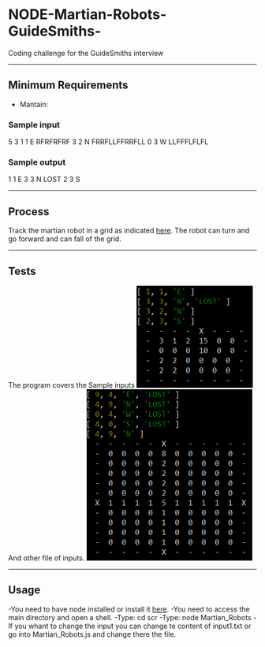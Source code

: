 # NODE-Martian-Robots-GuideSmiths-
Coding challenge for the GuideSmiths interview
***
## Minimum Requirements
- Mantain:
### Sample input
5 3
1 1 E
RFRFRFRF
3 2 N
FRRFLLFFRRFLL
0 3 W
LLFFFLFLFL
### Sample output
1 1 E
3 3 N LOST
2 3 S
***
## Process
Track the martian robot in a grid as indicated [here](https://github.com/javiman555/NODE-Martian-Robots-GuideSmiths-/blob/main/resources/NODE%20-%20Martian%20Robots%20%5Bcode-challenge%5D.pdf).
The robot can turn and go forward and can fall of the grid.
***
## Tests
The program covers the Sample inputs
![Test1](https://github.com/javiman555/NODE-Martian-Robots-GuideSmiths-/blob/main/resources/test_input1.PNG)
And other file of inputs.
![Test2](https://github.com/javiman555/NODE-Martian-Robots-GuideSmiths-/blob/main/resources/test_input2.PNG)
***
## Usage
-You need to have node installed or install it [here](https://nodejs.org/en/).
-You need to access the main directory and open a shell.
-Type: cd scr
-Type: node Martian_Robots
-If you whant to change the input you can change te content of input1.txt or go into Martian_Robots.js and change there the file.
